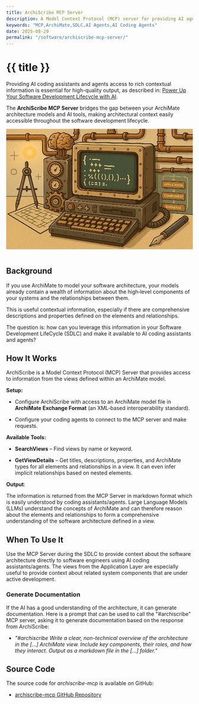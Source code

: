 ```yaml
---
title: ArchiScribe MCP Server
description: A Model Context Protocol (MCP) server for providing AI agents with access to information in an ArchiMate model.
keywords: "MCP,ArchiMate,SDLC,AI Agents,AI Coding Agents"
date: 2025-08-29
permalink: "/software/archiscribe-mcp-server/"
---
```


# {{ title }} 

Providing AI coding assistants and agents access to rich contextual information is essential for high-quality output, as described in: [Power Up Your Software Development Lifecycle with AI](/software/power-up-your-sdlc-with-ai/). 

The **ArchiScribe MCP Server** bridges the gap between your ArchiMate architecture models and AI tools, making architectural context easily accessible throughout the software development lifecycle.

<img src="/content-software/images/archiscribe.webp" alt="ArchiScribe MCP" class="article-image-primary" style="max-width: 100%; margin-bottom: 1em; float:none; padding:0;" />

<div id="toc" class="table-of-contents"></div>

## Background

If you use ArchiMate to model your software architecture, your models already contain a wealth of information about the high‑level components of your systems and the relationships between them.

This is useful contextual information, especially if there are comprehensive descriptions and properties defined on the elements and relationships. 

The question is: how can you leverage this information in your Software Development LifeCycle (SDLC) and make it available to AI coding assistants and agents?

## How It Works
ArchiScribe is a Model Context Protocol (MCP) Server that provides access to information from the views defined within an ArchiMate model. 

**Setup:**

* Configure ArchiScribe with access to an ArchiMate model file in **ArchiMate Exchange Format** (an XML‑based interoperability standard).

* Configure your coding agents to connect to the MCP server and make requests.

**Available Tools:**

* **SearchViews** – Find views by name or keyword.

* **GetViewDetails** – Get titles, descriptions, properties, and ArchiMate types for all elements and relationships in a view. It can even infer implicit relationships based on nested elements.

**Output**:

The information is returned from the MCP Server in markdown format which is easily understood by coding assistants/agents. Large Language Models (LLMs) understand the concepts of ArchiMate and can therefore reason about the elements and relationships to form a comprehensive understanding of the software architecture defined in a view.

## When To Use It
Use the MCP Server during the SDLC to provide context about the software architecture directly to software engineers using AI coding assistants/agents. The views from the Application Layer are especially useful to provide context about related system components that are under active development. 

### Generate Documentation
If the AI has a good understanding of the architecture, it can generate documentation. Here is a prompt that can be used to call the "#archiscribe" MCP server, asking it to generate documentation based on the response from ArchiScribe:

* *"#archiscribe Write a clear, non-technical overview of the architecture in the \[...\] ArchiMate view. Include key components, their roles, and how they interact. Output as a markdown file in the \[...\] folder."*

## Source Code

The source code for *archiscribe-mcp* is available on GitHub:

- [archiscribe-mcp GitHub Repository](https://github.com/dclnbrght/archiscribe-mcp)

<div id="comments" class="comments"></div>